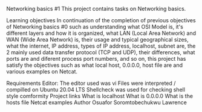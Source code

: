 Networking basics #1
This project contains tasks on Networking basics.

Learning objectives
In continuation of the completion of previous objectives of Networking basics #0 such as understanding what OSI Model is, it's different layers and how it is organized, what LAN (Local Area Network) and WAN (Wide Area Network) is, their usage and typical geographical sizes, what the internet, IP address, types of IP address, localhost, subnet are, the 2 mainly used data transfer protocol (TCP and UDP), their differences, what ports are and diferent process port numbers, and so on, this project has satisfy the objectives such as what local host, 0.0.0.0, host file are and various examples on Netcat.

Requirements
Editor: The editor used was vi
Files were interpreted / compilled on Ubuntu 20.04 LTS
Shellcheck was used for checking shell style comformity
Project links
What is localhost
What is 0.0.0.0
What is the hosts file
Netcat examples
Author
Osuafor Soromtobechukwu Lawrence
